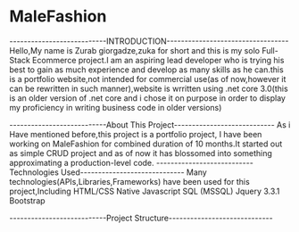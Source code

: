 # MaleFashion
---------------------------INTRODUCTION----------------------------------
Hello,My name is Zurab giorgadze,zuka for short and this is my solo
Full-Stack Ecommerce project.I am an aspiring lead developer who is
trying his best to gain as much experience and develop as many skills
as he can.this is a portfolio website,not intended for commercial use(as
of now,however it can be rewritten in such manner),website is wrritten
using .net core 3.0(this is an older version of .net core and i chose it
on purpose in order to display my proficiency in writing business code
in older versions)

---------------------------About This Project----------------------------
As i Have mentioned before,this project is a portfolio project,
I have been working on MaleFashion for combined duration
of 10 months.It started out as simple CRUD project and as of
now it has blossomed into something approximating a production-level
code.
---------------------------Technologies Used-----------------------------
Many technologies(APIs,Libraries,Frameworks) have been used for this project,Including
HTML/CSS
Native Javascript
SQL (MSSQL)
Jquery 3.3.1
Bootstrap


---------------------------Project Structure-----------------------------
